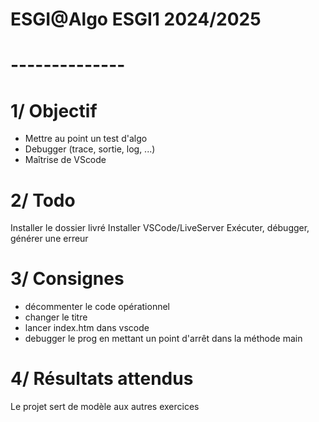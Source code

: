 # ESGI@Algo ESGI1 2024/2025
# --------------
# 1/ Objectif
- Mettre au point un test d'algo
- Debugger (trace, sortie, log, ...)
- Maîtrise de VScode

# 2/ Todo
Installer le dossier livré
Installer VSCode/LiveServer
Exécuter, débugger, générer une erreur

# 3/ Consignes
 - décommenter le code opérationnel
 - changer le titre
 - lancer index.htm dans vscode
 - debugger le prog en mettant un point d'arrêt dans la méthode main

# 4/ Résultats attendus
Le projet sert de modèle aux autres exercices
